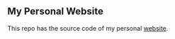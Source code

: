 ## My Personal Website

This repo has the source code of my personal [website](https://balaganesh.in).
